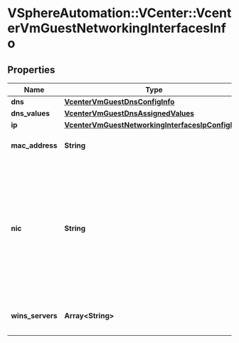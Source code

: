 # VSphereAutomation::VCenter::VcenterVmGuestNetworkingInterfacesInfo

## Properties
Name | Type | Description | Notes
------------ | ------------- | ------------- | -------------
**dns** | [**VcenterVmGuestDnsConfigInfo**](VcenterVmGuestDnsConfigInfo.md) |  | [optional] 
**dns_values** | [**VcenterVmGuestDnsAssignedValues**](VcenterVmGuestDnsAssignedValues.md) |  | [optional] 
**ip** | [**VcenterVmGuestNetworkingInterfacesIpConfigInfo**](VcenterVmGuestNetworkingInterfacesIpConfigInfo.md) |  | [optional] 
**mac_address** | **String** | MAC address of the adapter. If unset then not supported by the Guest OS. | [optional] 
**nic** | **String** | Link to the corresponding virtual device. If unset then the interface is not backed by a virtual device. When clients pass a value of this structure as a parameter, the field must be an identifier for the resource type: vcenter.vm.hardware.Ethernet. When operations return a value of this structure as a result, the field will be an identifier for the resource type: vcenter.vm.hardware.Ethernet. | [optional] 
**wins_servers** | **Array&lt;String&gt;** | The IP addresses of any WINS name servers for the adapter. If unset then not supported by the Guest OS. | [optional] 


